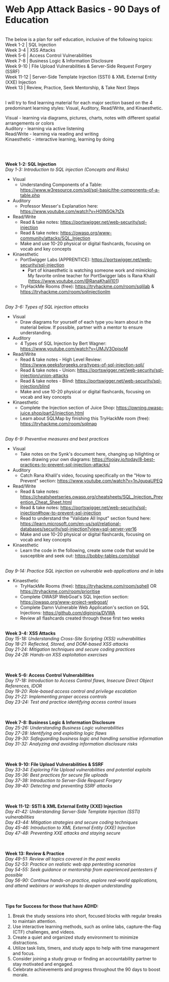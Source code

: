 # Web App Attack Basics - 90 Days of Education

<br>
The below is a plan for self education, inclusive of the following topics:<br>
Week 1-2    | SQL Injection<br>
Week 3-4    | XSS Attacks<br>
Week 5-6    | Access Control Vulnerabilities<br>
Week 7-8    | Business Logic & Information Disclosure<br>
Week 9-10   | File Upload Vulnerabilities & Server-Side Request Forgery (SSRF)<br>
Week 11-12  | Server-Side Template Injection (SSTI) & XML External Entity (XXE) Injection<br>
Week 13     | Review, Practice, Seek Mentorship, & Take Next Steps<br><br>

I will try to find learning material for each major section based on the 4 predominant learning styles: Visual, Auditory, Read/Write, and Kinaesthetic.<br>

Visual - learning via diagrams, pictures, charts, notes with different spatial arrangements or colors<br>
Auditory - learning via active listening<br>
Read/Write - learning via reading and writing<br>
Kinaesthetic - interactive learning, learning by doing<br>

<br><br>


**Week 1-2: SQL Injection**<br>
*Day 1-3: Introduction to SQL injection (Concepts and Risks)*
   - Visual
      - Understanding Components of a Table: https://www.w3resource.com/sql/sql-basic/the-components-of-a-table.php 
   - Auditory
      - Professor Messer's Explanation here: https://www.youtube.com/watch?v=H0IN5Ok7tZk
   - Read/Write
      - Read & take notes: https://portswigger.net/web-security/sql-injection
      - Read & take notes: https://owasp.org/www-community/attacks/SQL_Injection
      - Make and use 10-20 physical or digital flashcards, focusing on vocab and key concepts
   - Kinaesthetic
      - PortSwigger Labs (APPRENTICE): https://portswigger.net/web-security/sql-injection
         - Part of kinaesthetic is watching someone work and mimicking. My favorite online teacher for PortSwigger labs is Rana Khalil (https://www.youtube.com/@RanaKhalil101)
      - TryHackMe Rooms (free): https://tryhackme.com/room/sqlilab & https://tryhackme.com/room/sqlinjectionlm <br><br>

*Day 3-6: Types of SQL injection attacks*<br>
   - Visual
      - Draw diagrams for yourself of each type you learn about in the material below. If possible, partner with a mentor to ensure understanding.
   - Auditory
      - 4 Types of SQL Injection by Bert Wagner: https://www.youtube.com/watch?v=UMJV3OpjsoM
   - Read/Write
      - Read & take notes - High Level Review: https://www.geeksforgeeks.org/types-of-sql-injection-sqli/
      - Read & take notes - Union: https://portswigger.net/web-security/sql-injection/union-attacks
      - Read & take notes - Blind: https://portswigger.net/web-security/sql-injection/blind
      - Make and use 10-20 physical or digital flashcards, focusing on vocab and key concepts
   - Kinaesthetic
      - Complete the Injection section of Juice Shop: https://pwning.owasp-juice.shop/part2/injection.html
      - Learn about SQLMap by finishing this TryHackMe room (free): https://tryhackme.com/room/sqlmap <br><br>

*Day 6-9: Preventive measures and best practices*<br>
   - Visual
      - Take notes on the Synk's document here, changing up hilighting or even drawing your own diagrams: https://foojay.io/today/8-best-practices-to-prevent-sql-injection-attacks/
   - Auditory
      - Catch Rana Khalil's video, focusing specifically on the "How to Prevent" section: https://www.youtube.com/watch?v=1nJgupaUPEQ
   - Read/Write
      - Read & take notes: https://cheatsheetseries.owasp.org/cheatsheets/SQL_Injection_Prevention_Cheat_Sheet.html
      - Read & take notes: https://portswigger.net/web-security/sql-injection#how-to-prevent-sql-injection
      - Read to understand the "Validate All Input" section found here: https://learn.microsoft.com/en-us/sql/relational-databases/security/sql-injection?view=sql-server-ver16
      - Make and use 10-20 physical or digital flashcards, focusing on vocab and key concepts
   - Kinaesthetic
      - Learn the code in the following, create some code that would be susceptible and seek out: https://bobby-tables.com/plsql <br><br>

*Day 9-14: Practice SQL injection on vulnerable web applications and in labs*<br>
   - Kinaesthetic
      - TryHackMe Rooms (free): https://tryhackme.com/room/sqhell OR https://tryhackme.com/room/prioritise
      - Complete OWASP WebGoat's SQL Injection section: https://owasp.org/www-project-webgoat/
      - Complete Damn Vulnerable Web Application's section on SQL Injections: https://github.com/digininja/DVWA
      - Review all flashcards created through these first two weeks<br><br>


**Week 3-4: XSS Attacks**<br>
*Day 15-18: Understanding Cross-Site Scripting (XSS) vulnerabilities*<br>
*Day 18-21: Reflected, Stored, and DOM-based XSS attacks*<br>
*Day 21-24: Mitigation techniques and secure coding practices*<br>
*Day 24-28: Hands-on XSS exploitation exercises*<br>
<br><br>

**Week 5-6: Access Control Vulnerabilities**<br>
*Day 17-18: Introduction to Access Control flaws, Insecure Direct Object References, IDOR*<br>
*Day 19-20: Role-based access control and privilege escalation*<br>
*Day 21-22: Implementing proper access controls*<br>
*Day 23-24: Test and practice identifying access control issues*<br>
<br><br>

**Week 7-8: Business Logic & Information Disclosure**<br>
*Day 25-26: Understanding Business Logic vulnerabilities*<br>
*Day 27-28: Identifying and exploiting logic flaws*<br>
*Day 29-30: Safeguarding business logic and handling sensitive information*<br>
*Day 31-32: Analyzing and avoiding information disclosure risks*<br>
<br><br>

**Week 9-10: File Upload Vulnerabilities & SSRF**<br>
*Day 33-34: Exploring File Upload vulnerabilities and potential exploits*<br>
*Day 35-36: Best practices for secure file uploads*<br>
*Day 37-38: Introduction to Server-Side Request Forgery*<br>
*Day 39-40: Detecting and preventing SSRF attacks*<br>
<br><br>

**Week 11-12: SSTI & XML External Entity (XXE) Injection**<br>
*Day 41-42: Understanding Server-Side Template Injection (SSTI) vulnerabilities*<br>
*Day 43-44: Mitigation strategies and secure coding techniques*<br>
*Day 45-46: Introduction to XML External Entity (XXE) Injection*<br>
*Day 47-48: Preventing XXE attacks and staying secure*<br>
<br><br>

**Week 13: Review & Practice**<br>
*Day 49-51: Review all topics covered in the past weeks*<br>
*Day 52-53: Practice on realistic web app pentesting scenarios*<br>
*Day 54-55: Seek guidance or mentorship from experienced pentesters if possible*<br>
*Day 56-90: Continue hands-on practice, explore real-world applications, and attend webinars or workshops to deepen understanding*<br>
<br><br>

**Tips for Success for those that have ADHD:**<br>
1. Break the study sessions into short, focused blocks with regular breaks to maintain attention.<br>
2. Use interactive learning methods, such as online labs, capture-the-flag (CTF) challenges, and videos.<br>
3. Create a quiet and organized study environment to minimize distractions.<br>
4. Utilize task lists, timers, and study apps to help with time management and focus.<br>
5. Consider joining a study group or finding an accountability partner to stay motivated and engaged.<br>
6. Celebrate achievements and progress throughout the 90 days to boost morale.<br>
